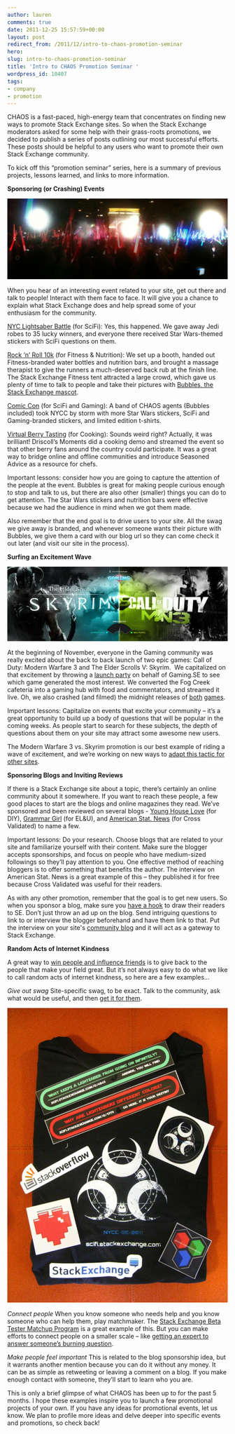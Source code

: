 ```yaml
---
author: lauren
comments: true
date: 2011-12-25 15:57:59+00:00
layout: post
redirect_from: /2011/12/intro-to-chaos-promotion-seminar
hero:
slug: intro-to-chaos-promotion-seminar
title: 'Intro to CHAOS Promotion Seminar '
wordpress_id: 10407
tags:
- company
- promotion
---
```


CHAOS is a fast-paced, high-energy team that concentrates on finding new ways to promote Stack Exchange sites. So when the Stack Exchange moderators asked for some help with their grass-roots promotions, we decided to publish a series of posts outlining our most successful efforts. These posts should be helpful to any users who want to promote their own Stack Exchange community.

To kick off this “promotion seminar” series, here is a summary of previous projects, lessons learned, and links to more information.

**Sponsoring (or Crashing) Events**


![](/images/wordpress/lightsaber-1024x373.jpg)




When you hear of an interesting event related to your site, get out there and talk to people! Interact with them face to face. It will give you a chance to explain what Stack Exchange does and help spread some of your enthusiasm for the community.

[NYC Lightsaber Battle](http://chaos.stackexchange.com/2011/09/10687345494/) (for SciFi): Yes, this happened. We gave away Jedi robes to 35 lucky winners, and everyone there received Star Wars-themed stickers with SciFi questions on them.

[Rock ‘n’ Roll 10k](http://blog.stackexchange.com/2011/10/11873124659/) (for Fitness & Nutrition): We set up a booth, handed out Fitness-branded water bottles and nutrition bars, and brought a massage therapist to give the runners a much-deserved back rub at the finish line. The Stack Exchange Fitness tent attracted a large crowd, which gave us plenty of time to talk to people and take their pictures with [Bubbles, the Stack Exchange mascot](http://blog.stackoverflow.com/2011/10/meet-bubbles/).

[Comic Con](http://chaos.stackexchange.com/2011/10/11642821260/) (for SciFi and Gaming): A band of CHAOS agents (Bubbles included) took NYCC by storm with more Star Wars stickers, SciFi and Gaming-branded stickers, and limited edition t-shirts.

[Virtual Berry Tasting](http://blog.stackexchange.com/2011/11/12609314795/) (for Cooking): Sounds weird right? Actually, it was brilliant! Driscoll’s Moments did a cooking demo and streamed the event so that other berry fans around the country could participate. It was a great way to bridge online and offline communities and introduce Seasoned Advice as a resource for chefs.

Important lessons: consider how you are going to capture the attention of the people at the event. Bubbles is great for making people curious enough to stop and talk to us, but there are also other (smaller) things you can do to get attention. The Star Wars stickers and nutrition bars were effective because we had the audience in mind when we got them made.

Also remember that the end goal is to drive users to your site. All the swag we give away is branded, and whenever someone wants their picture with Bubbles, we give them a card with our blog url so they can come check it out later (and visit our site in the process).

**Surfing an Excitement Wave**

![](/images/wordpress/SkyrimVsMW31.jpg)

At the beginning of November, everyone in the Gaming community was really excited about the back to back launch of two epic games: Call of Duty: Modern Warfare 3 and The Elder Scrolls V: Skyrim.  We capitalized on that excitement by throwing a [launch party](http://blog.stackoverflow.com/2011/11/elder-scrolls-vs-call-of-duty-livestream-4-est/) on behalf of Gaming.SE to see which game generated the most interest. We converted the Fog Creek cafeteria into a gaming hub with food and commentators, and streamed it live. Oh, we also crashed (and filmed) the midnight releases of [both](http://chaos.stackexchange.com/2011/11/12566614716/) [games](http://chaos.stackexchange.com/2011/11/12655882964/).

Important lessons: Capitalize on events that excite your community – it’s a great opportunity to build up a body of questions that will be popular in the coming weeks. As people start to search for these subjects, the depth of questions about them on your site may attract some awesome new users.

The Modern Warfare 3 vs. Skyrim promotion is our best example of riding a wave of excitement, and we’re working on new ways to [adapt this tactic for other sites](http://blog.stackexchange.com/2011/11/its-almost-thanksgiving-tell-your-friends-about-cooking-se/).

**Sponsoring Blogs and Inviting Reviews**

If there is a Stack Exchange site about a topic, there’s certainly an online community about it somewhere. If you want to reach these people, a few good places to start are the blogs and online magazines they read. We’ve sponsored and been reviewed on several blogs - [Young House Love](http://www.younghouselove.com/2011/08/fab-freebie-its-a-one-derful-life/) (for DIY), [Grammar Girl](http://grammar.quickanddirtytips.com/he-they-generic-personal-pronoun.aspx) (for EL&U), and [American Stat. News](http://magazine.amstat.org/blog/2011/12/01/qasitedec11/) (for Cross Validated) to name a few.

Important lessons: Do your research. Choose blogs that are related to your site and familiarize yourself with their content. Make sure the blogger accepts sponsorships, and focus on people who have medium-sized followings so they’ll pay attention to you. One effective method of reaching bloggers is to offer something that benefits the author. The interview on American Stat. News is a great example of this – they published it for free because Cross Validated was useful for their readers.

As with any other promotion, remember that the goal is to get new users. So when you sponsor a blog, make sure you [have a hook](http://blog.stackexchange.com/2011/11/12653191124/) to draw their readers to SE. Don’t just throw an ad up on the blog. Send intriguing questions to link to or interview the blogger beforehand and have them link to that. Put the interview on your site's [community blog](http://english.blogoverflow.com/2011/10/grammar-girl-interview/) and it will act as a gateway to Stack Exchange.

**Random Acts of Internet Kindness**

A great way to [win people and influence friends](http://blog.stackexchange.com/2011/08/8793010940/) is to give back to the people that make your field great. But it’s not always easy to do what we like to call random acts of internet kindness, so here are a few examples…

_Give out swag_
Site-specific swag, to be exact. Talk to the community, ask what would be useful, and then [get it for them](http://blog.stackexchange.com/2011/08/8745495085/).


![](/images/wordpress/comicconswag-768x1024.jpg)


_Connect people_
When you know someone who needs help and you know someone who can help them, play matchmaker. The [Stack Exchange Beta Tester Matchup Program](http://blog.stackexchange.com/2011/08/9166799699/) is a great example of this. But you can make efforts to connect people on a smaller scale – like [getting an expert to answer someone’s burning question](http://blog.stackexchange.com/2011/10/12000363978/).

_Make people feel important_
This is related to the blog sponsorship idea, but it warrants another mention because you can do it without any money. It can be as simple as retweeting or leaving a comment on a blog. If you make enough contact with someone, they’ll start to learn who you are.

This is only a brief glimpse of what CHAOS has been up to for the past 5 months. I hope these examples inspire you to launch a few promotional projects of your own. If you have any ideas for promotional events, let us know. We plan to profile more ideas and delve deeper into specific events and promotions, so check back!
